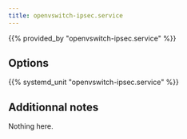 ```yaml
---
title: openvswitch-ipsec.service
---
```


{{% provided_by "openvswitch-ipsec.service" %}}

## Options

{{% systemd_unit "openvswitch-ipsec.service" %}}

## Additionnal notes

Nothing here.